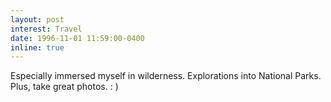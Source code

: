 ```yaml
---
layout: post
interest: Travel
date: 1996-11-01 11:59:00-0400
inline: true
---
```


Especially immersed myself in wilderness. Explorations into National Parks. Plus, take great photos. : )
